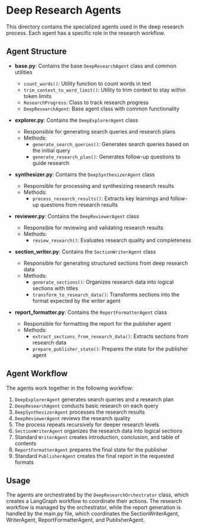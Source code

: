 # Deep Research Agents

This directory contains the specialized agents used in the deep research process. Each agent has a specific role in the research workflow.

## Agent Structure

- **base.py**: Contains the base `DeepResearchAgent` class and common utilities
  - `count_words()`: Utility function to count words in text
  - `trim_context_to_word_limit()`: Utility to trim context to stay within token limits
  - `ResearchProgress`: Class to track research progress
  - `DeepResearchAgent`: Base agent class with common functionality

- **explorer.py**: Contains the `DeepExplorerAgent` class
  - Responsible for generating search queries and research plans
  - Methods:
    - `generate_search_queries()`: Generates search queries based on the initial query
    - `generate_research_plan()`: Generates follow-up questions to guide research

- **synthesizer.py**: Contains the `DeepSynthesizerAgent` class
  - Responsible for processing and synthesizing research results
  - Methods:
    - `process_research_results()`: Extracts key learnings and follow-up questions from research results

- **reviewer.py**: Contains the `DeepReviewerAgent` class
  - Responsible for reviewing and validating research results
  - Methods:
    - `review_research()`: Evaluates research quality and completeness

- **section_writer.py**: Contains the `SectionWriterAgent` class
  - Responsible for generating structured sections from deep research data
  - Methods:
    - `generate_sections()`: Organizes research data into logical sections with titles
    - `transform_to_research_data()`: Transforms sections into the format expected by the writer agent

- **report_formatter.py**: Contains the `ReportFormatterAgent` class
  - Responsible for formatting the report for the publisher agent
  - Methods:
    - `extract_sections_from_research_data()`: Extracts sections from research data
    - `prepare_publisher_state()`: Prepares the state for the publisher agent

## Agent Workflow

The agents work together in the following workflow:

1. `DeepExplorerAgent` generates search queries and a research plan
2. `DeepResearchAgent` conducts basic research on each query
3. `DeepSynthesizerAgent` processes the research results
4. `DeepReviewerAgent` reviews the research quality
5. The process repeats recursively for deeper research levels
6. `SectionWriterAgent` organizes the research data into logical sections
7. Standard `WriterAgent` creates introduction, conclusion, and table of contents
8. `ReportFormatterAgent` prepares the final state for the publisher
9. Standard `PublisherAgent` creates the final report in the requested formats

## Usage

The agents are orchestrated by the `DeepResearchOrchestrator` class, which creates a LangGraph workflow to coordinate their actions. The research workflow is managed by the orchestrator, while the report generation is handled by the main.py file, which coordinates the SectionWriterAgent, WriterAgent, ReportFormatterAgent, and PublisherAgent. 